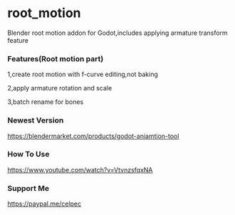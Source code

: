 # root_motion
Blender root motion addon for Godot,includes applying armature transform feature

### Features(Root motion part)
1,create root motion with f-curve editing,not baking

2,apply armature rotation and scale

3,batch rename for bones
### Newest Version
https://blendermarket.com/products/godot-aniamtion-tool

### How To Use
https://www.youtube.com/watch?v=VtvnzsfqxNA

### Support Me
https://paypal.me/celpec
